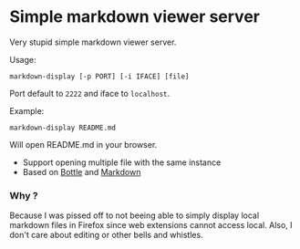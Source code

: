 # Simple markdown viewer server

Very stupid simple markdown viewer server.

Usage:

```
markdown-display [-p PORT] [-i IFACE] [file]
```

Port default to `2222` and iface to `localhost`.

Example:

```
markdown-display README.md
```

Will open README.md in your browser.

* Support opening multiple file with the same instance 
* Based on [Bottle](https://bottlepy.org/docs/dev/) and [Markdown](https://python-markdown.github.io/)


### Why ?

Because I was pissed off to not beeing able to simply display local markdown files in Firefox since 
web extensions cannot access local.  Also, I don't care about editing or other bells and whistles.


